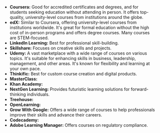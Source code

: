 *   **Coursera:** Good for accredited certificates and degrees, and for students seeking education without attending in person. It offers top-quality, university-level courses from institutions around the globe.
*   **edX:** Similar to Coursera, offering university-level courses from institutions worldwide. It's great for formal education without the high cost of in-person programs and offers degree courses. Many courses are STEM-focused.
*   **LinkedIn Learning:** Best for professional skill-building.
*   **Skillshare:** Focuses on creative skills and projects.
*   **Udemy:** A vast marketplace with a wide range of courses on various topics. It's suitable for enhancing skills in business, leadership, management, and other areas. It's known for flexibility and learning at your own pace.
*   **Thinkific:** Best for custom course creation and digital products.
*   **MasterClass:**
*   **Khan Academy:**
*   **NextGen Learning:** Provides futuristic learning solutions for forward-thinking individuals.
*   **Treehouse:**
*   **OpenLearning:**
*   **Grow With Google:** Offers a wide range of courses to help professionals improve their skills and advance their careers.
*   **Codecademy:**
*   **Adobe Learning Manager:** Offers courses on regulatory compliance.